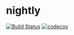 # nightly
[![Build Status](https://travis-ci.com/D076/summer-practice-2020-SBT.svg?branch=nightlyVersion)](https://travis-ci.com/D076/summer-practice-2020-SBT)
[![codecov](https://codecov.io/gh/D076/summer-practice-2020-SBT/branch/nightlyVersion/graph/badge.svg)](https://codecov.io/gh/D076/summer-practice-2020-SBT)

